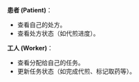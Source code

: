 **患者 (Patient)**：

- 查看自己的处方。
- 查看处方状态（如代煎进度）。

**工人 (Worker)**：

- 查看分配给自己的任务。
- 更新任务状态（如完成代煎、标记取药等）。